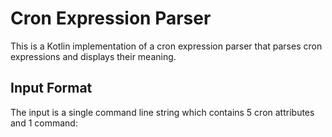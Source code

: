 # Cron Expression Parser

This is a Kotlin implementation of a cron expression parser that parses cron expressions and displays their meaning.

## Input Format

The input is a single command line string which contains 5 cron attributes and 1 command: